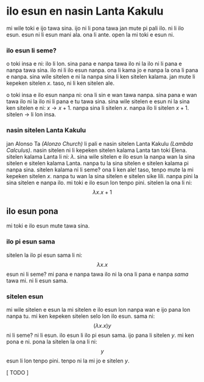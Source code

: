 # ilo esun en nasin Lanta Kakulu

mi wile toki e ijo tawa sina. ijo ni li pona tawa jan mute pi pali ilo. ni li ilo esun. esun ni li esun mani ala. ona li ante. open la mi toki e esun ni.

### ilo esun li seme?

o toki insa e ni: ilo li lon. sina pana e nanpa tawa ilo ni la ilo ni li pana e nanpa tawa sina. ilo ni li ilo esun nanpa. ona li kama jo e nanpa la ona li pana e nanpa. sina wile sitelen e ni la nanpa sina li ken sitelen kalama. jan mute li kepeken sitelen $x$. taso, ni li ken sitelen ale.

o toki insa e ilo esun nanpa ni: ona li sin e wan tawa nanpa. sina pana e wan tawa ilo ni la ilo ni li pana e tu tawa sina. sina wile sitelen e esun ni la sina ken sitelen e ni: $x \rightarrow x + 1$. nanpa sina li sitelen $x$. nanpa ilo li sitelen $x + 1$. sitelen $\rightarrow$ li lon insa.

### nasin sitelen Lanta Kakulu

jan Alonso Ta *(Alonzo Church)* li pali e nasin sitelen Lanta Kakulu *(Lambda Calculus)*. nasin sitelen ni li kepeken sitelen kalama Lanta tan toki Elena. sitelen kalama Lanta li ni: $\lambda$. sina wile sitelen e ilo esun la nanpa wan la sina sitelen e sitelen kalama Lanta. nanpa tu la  sina sitelen e sitelen kalama pi nanpa sina. sitelen kalama ni li seme? ona li ken ale! taso, tenpo mute la mi kepeken sitelen $x$. nanpa tu wan la sina sitelen e sitelen sike lili. nanpa pini la sina sitelen e nanpa ilo. mi toki e ilo esun lon tenpo pini. sitelen la ona li ni: $$\lambda x. x+1$$

## ilo esun pona

mi toki e ilo esun mute tawa sina.

### ilo pi esun sama

sitelen la ilo pi esun sama li ni: $$\lambda x.x$$ esun ni li seme? mi pana e nanpa tawa ilo ni la ona li pana e nanpa *sama* tawa mi.  ni li esun sama.

### sitelen esun

mi wile sitelen e esun la mi sitelen e ilo esun lon nanpa wan e ijo pana lon nanpa tu. mi ken kepeken sitelen selo lon ilo esun. sama ni: $$(\lambda x.x)y$$ ni li seme? ni li esun. ilo esun li ilo pi esun sama. ijo pana li sitelen $y$. mi ken pona e ni. pona la sitelen la ona li ni:
$$y$$
esun li lon tenpo pini. tenpo ni la mi jo e sitelen $y$.

[ TODO ]
